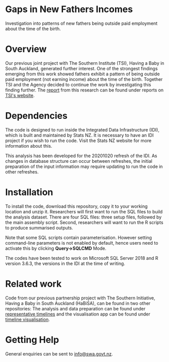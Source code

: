 # Gaps in New Fathers Incomes

Investigation into patterns of new fathers being outside paid employment about the time of the birth.

# Overview

Our previous joint project with The Southern Institute (TSI), Having a Baby in South Auckland, generated further interest. One of the strongest findings emerging from this work showed fathers exhibit a pattern of being outside paid employment (not earning income) about the time of the birth. Together TSI and the Agency decided to continue the work by investigating this finding further. The [report](https://www.tsi.nz/s/What-About-the-Menz) from this research can be found under reports on [TSI's website](https://www.tsi.nz/).

# Dependencies

The code is designed to run inside the Integrated Data Infrastructure (IDI), which is built and maintained by Stats NZ. It is necessary to have an IDI project if you wish to run the code. Visit the Stats NZ website for more information about this.

This analysis has been developed for the 20201020 refresh of the IDI. As changes in database structure can occur between refreshes, the initial preparation of the input information may require updating to run the code in other refreshes.

# Installation

To install the code, download this repository, copy it to your working location and unzip it. Researchers will first want to run the SQL files to build the analysis dataset. There are four SQL files: three setup files, followed by the main assembly script. Second, researchers will want to run the R scripts to produce summarised outputs.

Note that some SQL scripts contain parameterisation. However setting command-line parameters is not enabled by default, hence users need to activate this by clicking **Query->SQLCMD** Mode.

The codes have been tested to work on Microsoft SQL Server 2018 and R version 3.6.3, the versions in the IDI at the time of writing.

# Related work

Code from our previous partnership project with The Southern Initiative, Having a Baby in South Auckland (HaBiSA), can be found in two other repositories: The analysis and data preparation can be found under [representative timelines](https://github.com/nz-social-wellbeing-agency/representative_timelines) and the visualisation app can be found under [timeline visualisation](https://github.com/nz-social-wellbeing-agency/timeline_visualisation).

# Getting Help
General enquiries can be sent to info@swa.govt.nz.  

